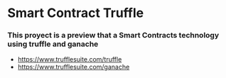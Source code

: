 # Smart Contract Truffle

### This proyect is a preview that a Smart Contracts technology using truffle and ganache

*   https://www.trufflesuite.com/truffle
*   https://www.trufflesuite.com/ganache
